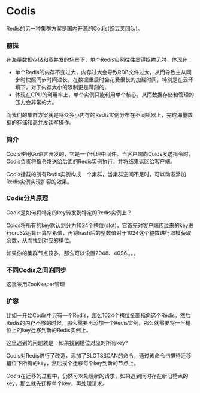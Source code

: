 # Codis

  Redis的另一种集群方案是国内开源的Codis(豌豆荚团队)。

### 前提

  在海量数据存储和高并发的场景下，单个Redis实例往往显得捉襟见肘，体现在：

  - 单个Redis的内存不宜过大，内存过大会导致RDB文件过大，从而导致主从同步时快照同步时间过长，在数据重启时会花费很长的加载时间，特别是在云环境下，对于内存大小的限制更是苛刻的。
  - 体现在CPU的利用率上，单个实例只能利用单个核心，从而数据存储和管理的压力会非常的大。

  而我们的集群方案就是将众多小内存的Redis实例分布在不同机器上，完成海量数据的存储和高并发读写操作。

### 简介

  Codis使用Go语言开发的，它是一个代理中间件。当客户端向Coids发送指令时，Codis负责将指令发送给后面的Redis实例执行，并将结果返回给客户端。

  Codis挂载的所有Redis实例构成一个集群，当集群空间不足时，可以动态添加Redis实例实现扩容的效果。

### Codis分片原理

  Codis是如何将特定的key转发到特定的Redis实例上？

  Coids将所有的key默认划分为1024个槽位(slot)，它首先对客户端传过来的key进行crc32运算计算哈希值，再将hash后的整数值对于1024这个整数进行取模获取余数，从而找到对应的槽位。

  如果你的集群节点较多，那么可以设置2048、4096.。。。

### 不同Codis之间的同步

  这里采用ZooKeeper管理

### 扩容

  比如一开始Codis中只有一个Redis，那么1024个槽位全部指向这个Redis。然后Redis的内存不够的时候，那么需要再添加一个Redis实例，那么就需要将一半槽位上的key迁移到新的Redis实例上。

  这里遇到的问题就是：如果找到槽位对应的所有key?

  Codis对Redis进行了改造，添加了SLOTSSCAN的命令，通过该命令扫描待迁移槽位下所有的key，然后挨个迁移每个key到新的节点上。

  Codis在迁移的过程中，仍然可以处理新的请求，如果遇到同时存在新旧槽点的key，那么就先迁移单个key，再处理请求。